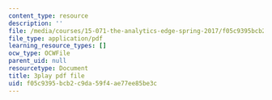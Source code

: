 ```yaml
---
content_type: resource
description: ''
file: /media/courses/15-071-the-analytics-edge-spring-2017/f05c9395bcb2c9da59f4ae77ee85be3c_va-mL-_jui4.pdf
file_type: application/pdf
learning_resource_types: []
ocw_type: OCWFile
parent_uid: null
resourcetype: Document
title: 3play pdf file
uid: f05c9395-bcb2-c9da-59f4-ae77ee85be3c
---
```

